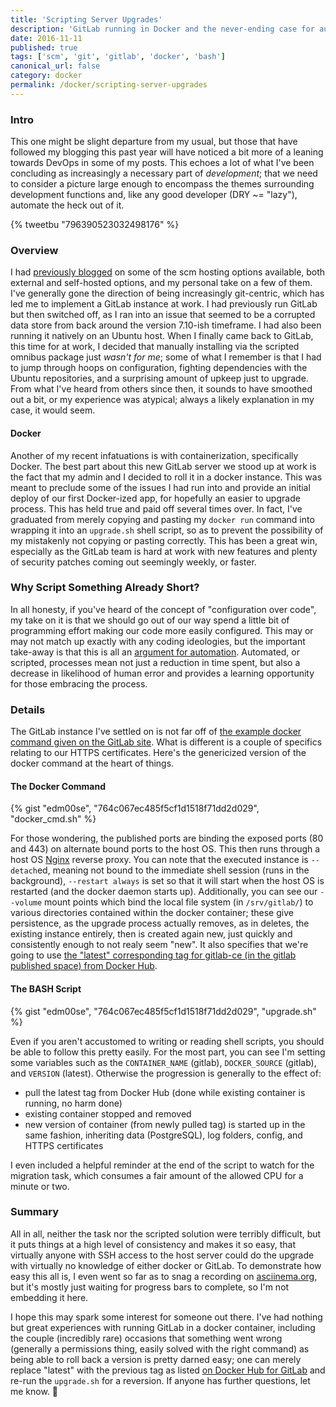 ```yaml
---
title: 'Scripting Server Upgrades'
description: 'GitLab running in Docker and the never-ending case for automation'
date: 2016-11-11
published: true
tags: ['scm', 'git', 'gitlab', 'docker', 'bash']
canonical_url: false
category: docker
permalink: /docker/scripting-server-upgrades
---
```


### Intro

This one might be slight departure from my usual, but those that have followed my blogging this past year will have noticed a bit more of a leaning towards DevOps in some of my posts. This echoes a lot of what I've been concluding as increasingly a necessary part of _development_; that we need to consider a picture large enough to encompass the themes surrounding development functions and, like any good developer (DRY ~= "lazy"), automate the heck out of it.

{% tweetbu "796390523032498176" %}

### Overview

I had [previously blogged](/scm/self-hosting-scm-server/) on some of the scm hosting options available, both external and self-hosted options, and my personal take on a few of them. I've generally gone the direction of being increasingly git-centric, which has led me to implement a GitLab instance at work. I had previously run GitLab but then switched off, as I ran into an issue that seemed to be a corrupted data store from back around the version 7.10-ish timeframe. I had also been running it natively on an Ubuntu host. When I finally came back to GitLab, this time for at work, I decided that manually installing via the scripted omnibus package just _wasn't for me_; some of what I remember is that I had to jump through hoops on configuration, fighting dependencies with the Ubuntu repositories, and a surprising amount of upkeep just to upgrade. From what I've heard from others since then, it sounds to have smoothed out a bit, or my experience was atypical; always a likely explanation in my case, it would seem.

#### Docker

Another of my recent infatuations is with containerization, specifically Docker. The best part about this new GitLab server we stood up at work is the fact that my admin and I decided to roll it in a docker instance. This was meant to preclude some of the issues I had run into and provide an initial deploy of our first Docker-ized app, for hopefully an easier to upgrade process. This has held true and paid off several times over. In fact, I've graduated from merely copying and pasting my `docker run` command into wrapping it into an `upgrade.sh` shell script, so as to prevent the possibility of my mistakenly not copying or pasting correctly. This has been a great win, especially as the GitLab team is hard at work with new features and plenty of security patches coming out seemingly weekly, or faster.

### Why Script Something Already Short?

In all honesty, if you've heard of the concept of "configuration over code", my take on it is that we should go out of our way spend a little bit of programming effort making our code more easily configured. This may or may not match up exactly with any coding ideologies, but the important take-away is that this is all an [argument for automation](https://medium.com/@kentcdodds/an-argument-for-automation-fce8394c14e2). Automated, or scripted, processes mean not just a reduction in time spent, but also a decrease in likelihood of human error and provides a learning opportunity for those embracing the process.

### Details

The GitLab instance I've settled on is not far off of [the example docker command given on the GitLab site](https://docs.gitlab.com/omnibus/docker/#run-the-image). What is different is a couple of specifics relating to our HTTPS certificates. Here's the genericized version of the docker command at the heart of things.

#### The Docker Command

{% gist "edm00se", "764c067ec485f5cf1d1518f71dd2d029", "docker_cmd.sh" %}

For those wondering, the published ports are binding the exposed ports (80 and 443) on alternate bound ports to the host OS. This then runs through a host OS [Nginx](https://nginx.org/) reverse proxy. You can note that the executed instance is `--detach`ed, meaning not bound to the immediate shell session (runs in the background), `--restart always` is set so that it will start when the host OS is restarted (and the docker daemon starts up). Additionally, you can see our `--volume` mount points which bind the local file system (in `/srv/gitlab/`) to various directories contained within the docker container; these give persistence, as the upgrade process actually removes, as in deletes, the existing instance entirely, then is created again new, just quickly and consistently enough to not realy seem "new". It also specifies that we're going to use [the "latest" corresponding tag for gitlab-ce (in the gitlab published space) from Docker Hub](https://hub.docker.com/r/gitlab/gitlab-ce/).

#### The BASH Script

{% gist "edm00se", "764c067ec485f5cf1d1518f71dd2d029", "upgrade.sh" %}

Even if you aren't accustomed to writing or reading shell scripts, you should be able to follow this pretty easily. For the most part, you can see I'm setting some variables such as the `CONTAINER_NAME` (gitlab), `DOCKER_SOURCE` (gitlab), and `VERSION` (latest). Otherwise the progression is generally to the effect of:

- pull the latest tag from Docker Hub (done while existing container is running, no harm done)
- existing container stopped and removed
- new version of container (from newly pulled tag) is started up in the same fashion, inheriting data (PostgreSQL), log folders, config, and HTTPS certificates

I even included a helpful reminder at the end of the script to watch for the migration task, which consumes a fair amount of the allowed CPU for a minute or two.

### Summary

All in all, neither the task nor the scripted solution were terribly difficult, but it puts things at a high level of consistency and makes it so easy, that virtually anyone with SSH access to the host server could do the upgrade with virtually no knowledge of either docker or GitLab. To demonstrate how easy this all is, I even went so far as to snag a recording on [asciinema.org](https://asciinema.org), but it's mostly just waiting for progress bars to complete, so I'm not embedding it here.

I hope this may spark some interest for someone out there. I've had nothing but great experiences with running GitLab in a docker container, including the couple (incredibly rare) occasions that something went wrong (generally a permissions thing, easily solved with the right command) as being able to roll back a version is pretty darned easy; one can merely replace "latest" with the previous tag as listed [on Docker Hub for GitLab](https://hub.docker.com/r/gitlab/gitlab-ce/tags/) and re-run the `upgrade.sh` for a reversion. If anyone has further questions, let me know. 🍻
